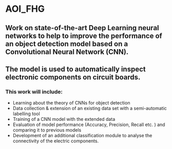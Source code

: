 # AOI_FHG
## Work on state-of-the-art Deep Learning neural networks to help to improve the performance of an object detection model based on a Convolutional Neural Network (CNN).
## The model is used to automatically inspect electronic components on circuit boards. 

### This work will include:

- Learning about the theory of CNNs for object detection
- Data collection & extension of an existing data set with a semi-automatic labelling tool
- Training of a CNN model with the extended data
- Evaluation of model performance (Accuracy, Precision, Recall etc. ) and comparing it to previous models
- Development of an additional classification module to analyse the connectivity of the electric components.
